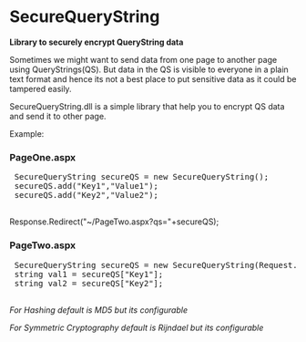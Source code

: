 # SecureQueryString
__Library to securely encrypt QueryString data__

Sometimes we might want to send data from one page to another page using QueryStrings(QS).
But data in the QS is visible to everyone in a plain text format and hence its not a best place to put sensitive data 
as it could be tampered easily.

SecureQueryString.dll is a simple library that help you to encrypt QS data and send it to other page.

Example:

### PageOne.aspx
<pre>
 SecureQueryString secureQS = new SecureQueryString();
 secureQS.add("Key1","Value1");
 secureQS.add("Key2","Value2");
 </pre>
 
 Response.Redirect("~/PageTwo.aspx?qs="+secureQS);
 
### PageTwo.aspx
 <pre>
 SecureQueryString secureQS = new SecureQueryString(Request.QueryString("qs"));
 string val1 = secureQS["Key1"];
 string val2 = secureQS["Key2"];
 </pre>
 
 
 *For Hashing default is MD5 but its configurable*
 
 *For Symmetric Cryptography default is Rijndael but its configurable*

